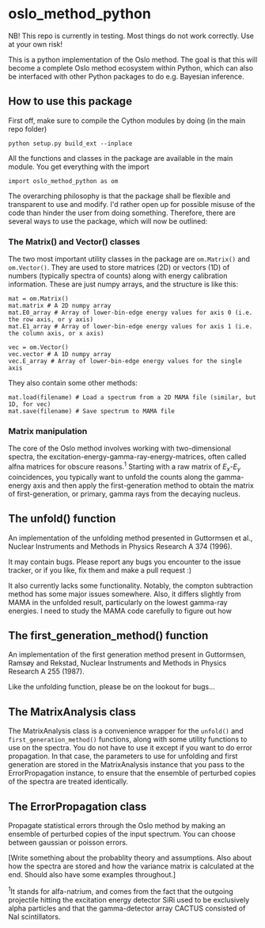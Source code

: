 # oslo_method_python

NB! This repo is currently in testing. Most things do not work correctly. Use at your own risk!

This is a python implementation of the Oslo method. The goal is that this will become a complete Oslo method ecosystem within Python, which can also be interfaced with other Python packages to do e.g. Bayesian inference.


## How to use this package
First off, make sure to compile the Cython modules by doing (in the main repo folder)
```
python setup.py build_ext --inplace
```

All the functions and classes in the package are available in the main module. You get everything with the import

```
import oslo_method_python as om
```

The overarching philosophy is that the package shall be flexible and transparent to use and modify. I'd rather open up for possible misuse of the code than hinder the user from doing something. Therefore, there are several ways to use the package, which will now be outlined:

### The Matrix() and Vector() classes
The two most important utility classes in the package are `om.Matrix()` and `om.Vector()`. They are used to store matrices (2D) or vectors (1D) of numbers (typically spectra of counts) along with energy calibration information. These are just numpy arrays, and the structure is like this:
```
mat = om.Matrix()
mat.matrix # A 2D numpy array
mat.E0_array # Array of lower-bin-edge energy values for axis 0 (i.e. the row axis, or y axis)
mat.E1_array # Array of lower-bin-edge energy values for axis 1 (i.e. the column axis, or x axis)

vec = om.Vector()
vec.vector # A 1D numpy array
vec.E_array # Array of lower-bin-edge energy values for the single axis
```
 They also contain some other methods:
```
mat.load(filename) # Load a spectrum from a 2D MAMA file (similar, but 1D, for vec)
mat.save(filename) # Save spectrum to MAMA file

```

### Matrix manipulation
The core of the Oslo method involves working with two-dimensional spectra, the excitation-energy-gamma-ray-energy-matrices, often called alfna matrices for obscure reasons.<sup>1</sup> Starting with a raw matrix of $E_x$-$E_\gamma$ coincidences, you typically want to unfold the counts along the gamma-energy axis and then apply the first-generation method to obtain the matrix of first-generation, or primary, gamma rays from the decaying nucleus. 


## The unfold() function
An implementation of the unfolding method presented in Guttormsen et al., Nuclear Instruments and Methods in Physics Research A 374 (1996).

It may contain bugs. Please report any bugs you encounter to the issue tracker, or if you like, fix them and make a pull request :)

It also currently lacks some functionality. Notably, the compton subtraction method has some major issues somewhere. Also, it differs slightly from MAMA in the unfolded result, particularly on the lowest gamma-ray energies. I need to study the MAMA code carefully to figure out how 

## The first_generation_method() function
An implementation of the first generation method present in Guttormsen, Ramsøy and Rekstad, Nuclear Instruments and Methods in Physics Research A 255 (1987). 

Like the unfolding function, please be on the lookout for bugs...

## The MatrixAnalysis class
The MatrixAnalysis class is a convenience wrapper for the `unfold()` and `first_generation_method()` functions, along with some utility functions to use on the spectra. You do not have to use it except if you want to do error propagation. In that case, the parameters to use for unfolding and first generation are stored in the MatrixAnalysis instance that you pass to the ErrorPropagation instance, to ensure that the ensemble of perturbed copies of the spectra are treated identically.

## The ErrorPropagation class
Propagate statistical errors through the Oslo method by making an ensemble of perturbed copies of the input spectrum. You can choose between gaussian or poisson errors. 

[Write something about the probablity theory and assumptions. Also about how the spectra are stored and how the variance matrix is calculated at the end. Should also have some examples throughout.]

<sup>1</sup>It stands for alfa-natrium, and comes from the fact that the outgoing projectile hitting the excitation energy detector SiRi used to be exclusively alpha particles and that the gamma-detector array CACTUS consisted of NaI scintillators.

